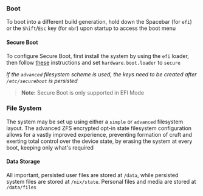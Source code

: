 ### Boot

To boot into a different build generation, hold down the Spacebar (for `efi`) or the `Shift`/`Esc` key (for `mbr`) upon startup to access the boot menu

#### Secure Boot

To configure Secure Boot, first install the system by using the `efi` loader, then follow [these](https://github.com/nix-community/lanzaboote/blob/v0.3.0/docs/QUICK_START.md) instructions and set `hardware.boot.loader` to `secure`

_If the `advanced` filesystem scheme is used, the keys need to be created after `/etc/secureboot` is persisted_

> **Note:**
> Secure Boot is only supported in EFI Mode

### File System

The system may be set up using either a `simple` or `advanced` filesystem layout. The advanced ZFS encrypted opt-in state filesystem configuration allows for a vastly improved experience, preventing formation of cruft and exerting total control over the device state, by erasing the system at every boot, keeping only what's required

#### Data Storage

All important, persisted user files are stored at `/data`, while persisted system files are stored at `/nix/state`. Personal files and media are stored at `/data/files`
